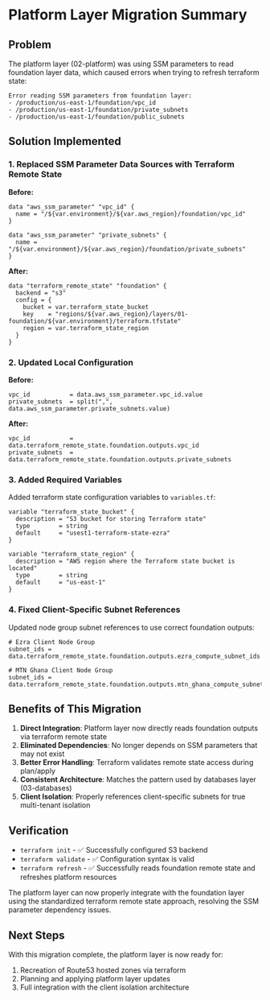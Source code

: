 # Platform Layer Migration Summary

## Problem
The platform layer (02-platform) was using SSM parameters to read foundation layer data, which caused errors when trying to refresh terraform state:

```
Error reading SSM parameters from foundation layer:
- /production/us-east-1/foundation/vpc_id  
- /production/us-east-1/foundation/private_subnets
- /production/us-east-1/foundation/public_subnets
```

## Solution Implemented

### 1. Replaced SSM Parameter Data Sources with Terraform Remote State
**Before:**
```hcl
data "aws_ssm_parameter" "vpc_id" {
  name = "/${var.environment}/${var.aws_region}/foundation/vpc_id"
}

data "aws_ssm_parameter" "private_subnets" {
  name = "/${var.environment}/${var.aws_region}/foundation/private_subnets"
}
```

**After:**
```hcl
data "terraform_remote_state" "foundation" {
  backend = "s3"
  config = {
    bucket = var.terraform_state_bucket
    key    = "regions/${var.aws_region}/layers/01-foundation/${var.environment}/terraform.tfstate"
    region = var.terraform_state_region
  }
}
```

### 2. Updated Local Configuration
**Before:**
```hcl
vpc_id           = data.aws_ssm_parameter.vpc_id.value
private_subnets  = split(",", data.aws_ssm_parameter.private_subnets.value)
```

**After:**
```hcl
vpc_id           = data.terraform_remote_state.foundation.outputs.vpc_id
private_subnets  = data.terraform_remote_state.foundation.outputs.private_subnets
```

### 3. Added Required Variables
Added terraform state configuration variables to `variables.tf`:
```hcl
variable "terraform_state_bucket" {
  description = "S3 bucket for storing Terraform state"
  type        = string
  default     = "usest1-terraform-state-ezra"
}

variable "terraform_state_region" {
  description = "AWS region where the Terraform state bucket is located"
  type        = string
  default     = "us-east-1"
}
```

### 4. Fixed Client-Specific Subnet References
Updated node group subnet references to use correct foundation outputs:
```hcl
# Ezra Client Node Group
subnet_ids = data.terraform_remote_state.foundation.outputs.ezra_compute_subnet_ids

# MTN Ghana Client Node Group  
subnet_ids = data.terraform_remote_state.foundation.outputs.mtn_ghana_compute_subnet_ids
```

## Benefits of This Migration

1. **Direct Integration**: Platform layer now directly reads foundation outputs via terraform remote state
2. **Eliminated Dependencies**: No longer depends on SSM parameters that may not exist
3. **Better Error Handling**: Terraform validates remote state access during plan/apply
4. **Consistent Architecture**: Matches the pattern used by databases layer (03-databases)
5. **Client Isolation**: Properly references client-specific subnets for true multi-tenant isolation

## Verification
- `terraform init` - ✅ Successfully configured S3 backend
- `terraform validate` - ✅ Configuration syntax is valid  
- `terraform refresh` - ✅ Successfully reads foundation remote state and refreshes platform resources

The platform layer can now properly integrate with the foundation layer using the standardized terraform remote state approach, resolving the SSM parameter dependency issues.

## Next Steps
With this migration complete, the platform layer is now ready for:
1. Recreation of Route53 hosted zones via terraform
2. Planning and applying platform layer updates
3. Full integration with the client isolation architecture

